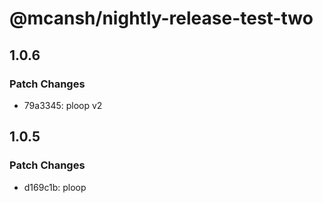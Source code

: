 # @mcansh/nightly-release-test-two

## 1.0.6

### Patch Changes

- 79a3345: ploop v2

## 1.0.5

### Patch Changes

- d169c1b: ploop
